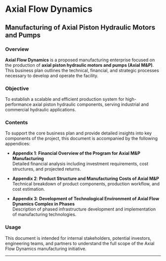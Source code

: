 # Axial Flow Dynamics

## Manufacturing of Axial Piston Hydraulic Motors and Pumps

### Overview

**Axial Flow Dynamics** is a proposed manufacturing enterprise focused on the production of **axial piston hydraulic motors and pumps (Axial M&P)**. This business plan outlines the technical, financial, and strategic processes necessary to develop and operate the facility.

### Objective

To establish a scalable and efficient production system for high-performance axial piston hydraulic components, serving industrial and commercial hydraulic applications.

### Contents

To support the core business plan and provide detailed insights into key components of the project, this document is accompanied by the following appendices:

- **Appendix 1**: **Financial Overview of the Program for Axial M&P Manufacturing**  
  Detailed financial analysis including investment requirements, cost structures, and projected returns.

- **Appendix 2**: **Product Structure and Manufacturing Costs of Axial M&P**  
  Technical breakdown of product components, production workflow, and cost estimation.

- **Appendix 3**: **Development of Technological Environment of Axial Flow Dynamics Complex in Phases**  
  Description of phased infrastructure development and implementation of manufacturing technologies.

### Usage

This document is intended for internal stakeholders, potential investors, engineering teams, and partners to understand the full scope of the Axial Flow Dynamics manufacturing initiative.

---

